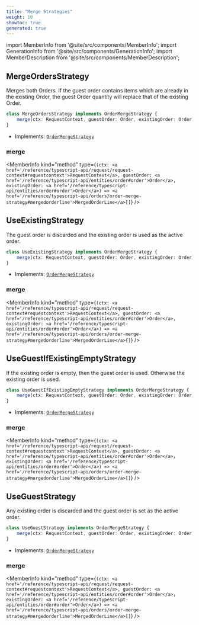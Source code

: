 ```yaml
---
title: "Merge Strategies"
weight: 10
showtoc: true
generated: true
---
```

<!-- This file was generated from the Vendure source. Do not modify. Instead, re-run the "docs:build" script -->
import MemberInfo from '@site/src/components/MemberInfo';
import GenerationInfo from '@site/src/components/GenerationInfo';
import MemberDescription from '@site/src/components/MemberDescription';


## MergeOrdersStrategy

<GenerationInfo sourceFile="packages/core/src/config/order/merge-orders-strategy.ts" sourceLine="15" packageName="@vendure/core" />

Merges both Orders. If the guest order contains items which are already in the
existing Order, the guest Order quantity will replace that of the existing Order.

```ts title="Signature"
class MergeOrdersStrategy implements OrderMergeStrategy {
    merge(ctx: RequestContext, guestOrder: Order, existingOrder: Order) => MergedOrderLine[];
}
```
* Implements: <code><a href='/reference/typescript-api/orders/order-merge-strategy#ordermergestrategy'>OrderMergeStrategy</a></code>



<div className="members-wrapper">

### merge

<MemberInfo kind="method" type={`(ctx: <a href='/reference/typescript-api/request/request-context#requestcontext'>RequestContext</a>, guestOrder: <a href='/reference/typescript-api/entities/order#order'>Order</a>, existingOrder: <a href='/reference/typescript-api/entities/order#order'>Order</a>) => <a href='/reference/typescript-api/orders/order-merge-strategy#mergedorderline'>MergedOrderLine</a>[]`}   />




</div>


## UseExistingStrategy

<GenerationInfo sourceFile="packages/core/src/config/order/use-existing-strategy.ts" sourceLine="13" packageName="@vendure/core" />

The guest order is discarded and the existing order is used as the active order.

```ts title="Signature"
class UseExistingStrategy implements OrderMergeStrategy {
    merge(ctx: RequestContext, guestOrder: Order, existingOrder: Order) => MergedOrderLine[];
}
```
* Implements: <code><a href='/reference/typescript-api/orders/order-merge-strategy#ordermergestrategy'>OrderMergeStrategy</a></code>



<div className="members-wrapper">

### merge

<MemberInfo kind="method" type={`(ctx: <a href='/reference/typescript-api/request/request-context#requestcontext'>RequestContext</a>, guestOrder: <a href='/reference/typescript-api/entities/order#order'>Order</a>, existingOrder: <a href='/reference/typescript-api/entities/order#order'>Order</a>) => <a href='/reference/typescript-api/orders/order-merge-strategy#mergedorderline'>MergedOrderLine</a>[]`}   />




</div>


## UseGuestIfExistingEmptyStrategy

<GenerationInfo sourceFile="packages/core/src/config/order/use-guest-if-existing-empty-strategy.ts" sourceLine="13" packageName="@vendure/core" />

If the existing order is empty, then the guest order is used. Otherwise the existing order is used.

```ts title="Signature"
class UseGuestIfExistingEmptyStrategy implements OrderMergeStrategy {
    merge(ctx: RequestContext, guestOrder: Order, existingOrder: Order) => MergedOrderLine[];
}
```
* Implements: <code><a href='/reference/typescript-api/orders/order-merge-strategy#ordermergestrategy'>OrderMergeStrategy</a></code>



<div className="members-wrapper">

### merge

<MemberInfo kind="method" type={`(ctx: <a href='/reference/typescript-api/request/request-context#requestcontext'>RequestContext</a>, guestOrder: <a href='/reference/typescript-api/entities/order#order'>Order</a>, existingOrder: <a href='/reference/typescript-api/entities/order#order'>Order</a>) => <a href='/reference/typescript-api/orders/order-merge-strategy#mergedorderline'>MergedOrderLine</a>[]`}   />




</div>


## UseGuestStrategy

<GenerationInfo sourceFile="packages/core/src/config/order/use-guest-strategy.ts" sourceLine="13" packageName="@vendure/core" />

Any existing order is discarded and the guest order is set as the active order.

```ts title="Signature"
class UseGuestStrategy implements OrderMergeStrategy {
    merge(ctx: RequestContext, guestOrder: Order, existingOrder: Order) => MergedOrderLine[];
}
```
* Implements: <code><a href='/reference/typescript-api/orders/order-merge-strategy#ordermergestrategy'>OrderMergeStrategy</a></code>



<div className="members-wrapper">

### merge

<MemberInfo kind="method" type={`(ctx: <a href='/reference/typescript-api/request/request-context#requestcontext'>RequestContext</a>, guestOrder: <a href='/reference/typescript-api/entities/order#order'>Order</a>, existingOrder: <a href='/reference/typescript-api/entities/order#order'>Order</a>) => <a href='/reference/typescript-api/orders/order-merge-strategy#mergedorderline'>MergedOrderLine</a>[]`}   />




</div>
